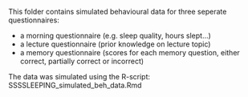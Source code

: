 

This folder contains simulated behavioural data for three seperate questionnaires:

 - a morning questionnaire (e.g. sleep quality, hours slept...)
 - a lecture questionnaire (prior knowledge on lecture topic)
 - a memory questionnaire (scores for each memory question, either correct, partially correct or incorrect)

The data was simulated using the R-script: SSSSLEEPING_simulated_beh_data.Rmd
